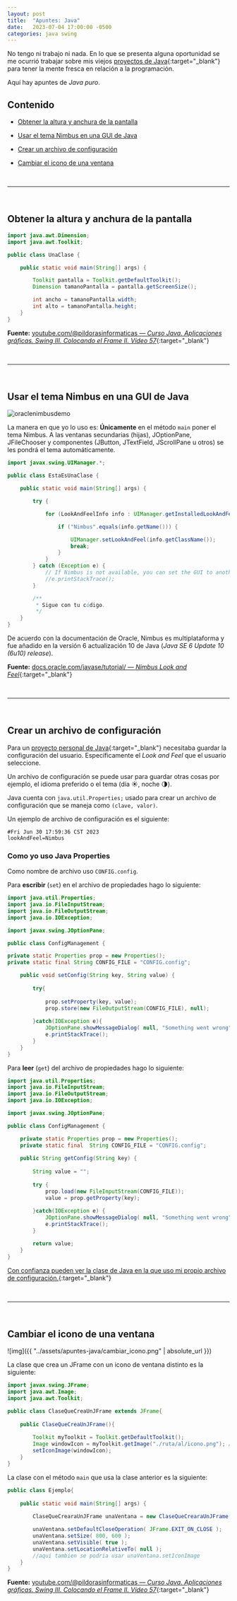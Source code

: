 ```yaml
---
layout: post
title:  "Apuntes: Java"
date:   2023-07-04 17:00:00 -0500
categories: java swing
---
```


No tengo ni trabajo ni nada. En lo que se presenta alguna oportunidad se me ocurrió trabajar sobre mis viejos [proyectos de Java](https://github.com/JuanMX?tab=repositories&q=&type=&language=java&sort=){:target="_blank"} para tener la mente fresca en relación a la programación.

Aquí hay apuntes de *Java puro*.

## Contenido

* [Obtener la altura y anchura de la pantalla](#obtener-la-altura-y-anchura-de-la-pantalla)

* [Usar el tema Nimbus en una GUI de Java](#usar-el-tema-nimbus-en-una-gui-de-java)

* [Crear un archivo de configuración](#crear-un-archivo-de-configuración)

* [Cambiar el icono de una ventana](#cambiar-el-icono-de-una-ventana)



<br>
<hr>
<br>



## Obtener la altura y anchura de la pantalla

```java
import java.awt.Dimension;
import java.awt.Toolkit;

public class UnaClase {

	public static void main(String[] args) {

		Toolkit pantalla = Toolkit.getDefaultToolkit();
		Dimension tamanoPantalla = pantalla.getScreenSize();

		int ancho = tamanoPantalla.width;
		int alto = tamanoPantalla.height;
	}
}
```

**Fuente:** [youtube.com/@pildorasinformaticas &mdash; *Curso Java. Aplicaciones gráficas. Swing III. Colocando el Frame II. Vídeo 57*](https://www.youtube.com/watch?v=zADgVrhtBDs){:target="_blank"}



<br>
<hr>
<br>



## Usar el tema Nimbus en una GUI de Java

![oraclenimbusdemo](https://docs.oracle.com/javase/tutorial/figures/uiswing/lookandfeel/nimbus.png)

La manera en que yo lo uso es: **Únicamente** en el método `main` poner el tema Nimbus. A las ventanas secundarias (hijas), JOptionPane, JFileChooser y componentes (JButton, JTextField, JScrollPane u otros) se les pondrá el tema automáticamente.

```java
import javax.swing.UIManager.*;

public class EstaEsUnaClase {

	public static void main(String[] args) {

		try {

			for (LookAndFeelInfo info : UIManager.getInstalledLookAndFeels()) {

				if ("Nimbus".equals(info.getName())) {

					UIManager.setLookAndFeel(info.getClassName());
					break;
				}
			}
		} catch (Exception e) {
			// If Nimbus is not available, you can set the GUI to another look and feel.
			//e.printStackTrace();
		}

		/**
		 * Sigue con tu código.
		 */
	}
}
```

De acuerdo con la documentación de Oracle, Nimbus es multiplataforma y fue añadido en la versión 6 actualización 10 de Java (*Java SE 6 Update 10 (6u10) release*).

**Fuente:** [docs.oracle.com/javase/tutorial/ &mdash; *Nimbus Look and Feel*](https://docs.oracle.com/javase/tutorial/uiswing/lookandfeel/nimbus.html){:target="_blank"}



<br>
<hr>
<br>



## Crear un archivo de configuración

Para un [proyecto personal de Java](https://github.com/JuanMX/javasimplecrud){:target="_blank"} necesitaba guardar la configuración del usuario. Específicamente el *Look and Feel* que el usuario seleccione.

Un archivo de configuración se puede usar para guardar otras cosas por ejemplo, el idioma preferido o el tema (día ☀️, noche 🌗).

Java cuenta con `java.util.Properties;` usado para crear un archivo de configuración que se maneja como `(clave, valor)`.

Un ejemplo de archivo de configuración es el siguiente:

```
#Fri Jun 30 17:59:36 CST 2023
lookAndFeel=Nimbus
```

### Como yo uso Java Properties

Como nombre de archivo uso `CONFIG.config`.

Para **escribir** (`set`) en el archivo de propiedades hago lo siguiente:

```java
import java.util.Properties;
import java.io.FileInputStream;
import java.io.FileOutputStream;
import java.io.IOException;

import javax.swing.JOptionPane;

public class ConfigManagement {

private static Properties prop = new Properties();
private static final String CONFIG_FILE = "CONFIG.config";

	public void setConfig(String key, String value) {
		
		try{
			
			prop.setProperty(key, value);
			prop.store(new FileOutputStream(CONFIG_FILE), null);
		    
		}catch(IOException e){
			JOptionPane.showMessageDialog( null, "Something went wrong", "Can not save the changes", JOptionPane.ERROR_MESSAGE );
			e.printStackTrace();
		}
	}
}
```

Para **leer** (`get`) del archivo de propiedades hago lo siguiente:

```java
import java.util.Properties;
import java.io.FileInputStream;
import java.io.FileOutputStream;
import java.io.IOException;

import javax.swing.JOptionPane;

public class ConfigManagement {

	private static Properties prop = new Properties();
	private static final  String CONFIG_FILE = "CONFIG.config";
	
	public String getConfig(String key) {
		
		String value = "";
		
		try {
			prop.load(new FileInputStream(CONFIG_FILE));
			value = prop.getProperty(key);
			
		}catch(IOException e) {
			JOptionPane.showMessageDialog( null, "Something went wrong", "Can not read the config file", JOptionPane.ERROR_MESSAGE );
			e.printStackTrace();
		}

		return value;
	}
}

```

[Con confianza pueden ver la clase de Java en la que uso mi propio archivo de configuración.](https://github.com/JuanMX/javasimplecrud/blob/master/javasimplecrud/src/com/juanmx/javasimplecrud/ConfigManagement.java){:target="_blank"} 



<br>
<hr>
<br>



## Cambiar el icono de una ventana

![img]({{ "../assets/apuntes-java/cambiar_icono.png" | absolute_url }})

La clase que crea un JFrame con un icono de ventana distinto es la siguiente:

```java
import javax.swing.JFrame;
import java.awt.Image;
import java.awt.Toolkit;

public class ClaseQueCreaUnJFrame extends JFrame{
	
	public ClaseQueCreaUnJFrame(){
		
		Toolkit myToolkit = Toolkit.getDefaultToolkit();
		Image windowIcon = myToolkit.getImage("./ruta/al/icono.png"); // tal vez acepte otros formatos de imagen, a mi me funciono con .png
		setIconImage(windowIcon);
	}
}
```

La clase con el método `main` que usa la clase anterior es la siguiente:

```java
public class Ejemplo{
	
	public static void main(String[] args) {
			
		ClaseQueCrearaUnJFrame unaVentana = new ClaseQueCrearaUnJFrame();

		unaVentana.setDefaultCloseOperation( JFrame.EXIT_ON_CLOSE );   
		unaVentana.setSize( 800, 600 );
		unaVentana.setVisible( true );
		unaVentana.setLocationRelativeTo( null );
		//aqui tambien se podria usar unaVentana.setIconImage
	}
}
```

**Fuente:** [youtube.com/@pildorasinformaticas &mdash; *Curso Java. Aplicaciones gráficas. Swing III. Colocando el Frame II. Vídeo 57*](https://www.youtube.com/watch?v=zADgVrhtBDs){:target="_blank"}
